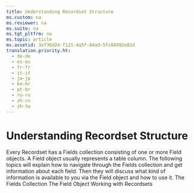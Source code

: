 ```yaml
---
title: Understanding Recordset Structure
ms.custom: na
ms.reviewer: na
ms.suite: na
ms.tgt_pltfrm: na
ms.topic: article
ms.assetid: 3ef36d24-f121-4a5f-84ad-5fc84992e81d
translation.priority.ht: 
  - de-de
  - es-es
  - fr-fr
  - it-it
  - ja-jp
  - ko-kr
  - pt-br
  - ru-ru
  - zh-cn
  - zh-tw
---
```

# Understanding Recordset Structure
<?xml version="1.0" encoding="utf-8"?>
<developerReferenceWithoutSyntaxDocument xmlns="http://ddue.schemas.microsoft.com/authoring/2003/5" xmlns:xlink="http://www.w3.org/1999/xlink" xmlns:xsi="http://www.w3.org/2001/XMLSchema-instance" xsi:schemaLocation="http://ddue.schemas.microsoft.com/authoring/2003/5 http://dduestorage.blob.core.windows.net/ddueschema/developer.xsd">
  <introduction>
    <para>Every <legacyBold>Recordset</legacyBold> has a <legacyBold>Fields</legacyBold> collection consisting of one or more <legacyBold>Field</legacyBold> objects. A <legacyBold>Field</legacyBold> object usually represents a table column. The following topics will explain how to navigate through the <legacyBold>Fields</legacyBold> collection and get information about each field. Then they will discuss what kind of information is available to you via the <legacyBold>Field</legacyBold> object and how to use it.  </para>
    <list class="bullet">
      <listItem>
        <para>             <legacyLink xlink:href="574cf36e-e5f5-403b-983c-749ef93c108f">The Fields Collection</legacyLink>           </para>
      </listItem>
      <listItem>
        <para>             <legacyLink xlink:href="7d1c4ad5-4be3-42ab-b516-e7133ca300bc">The Field Object</legacyLink>           </para>
      </listItem>
      <listItem>
        <para>             <legacyLink xlink:href="bdf9a56a-de4a-44de-9111-2f11ab7b16ea">Working with Recordsets</legacyLink>           </para>
      </listItem>
    </list>
  </introduction>
  <relatedTopics />
</developerReferenceWithoutSyntaxDocument>